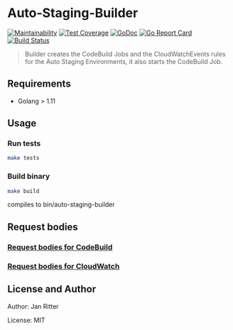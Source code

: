 # Auto-Staging-Builder

[![Maintainability](https://api.codeclimate.com/v1/badges/b7d5203ef3e07f1538a9/maintainability)](https://codeclimate.com/github/auto-staging/builder/maintainability)
[![Test Coverage](https://api.codeclimate.com/v1/badges/b7d5203ef3e07f1538a9/test_coverage)](https://codeclimate.com/github/auto-staging/builder/test_coverage)
[![GoDoc](https://godoc.org/github.com/auto-staging/builder?status.svg)](https://godoc.org/github.com/auto-staging/builder)
[![Go Report Card](https://goreportcard.com/badge/github.com/auto-staging/builder)](https://goreportcard.com/report/github.com/auto-staging/builder)
[![Build Status](https://travis-ci.com/auto-staging/builder.svg?branch=master)](https://travis-ci.com/auto-staging/builder)

> Builder creates the CodeBuild Jobs and the CloudWatchEvents rules for the Auto Staging Environments, it also starts the CodeBuild Job.

## Requirements

- Golang > 1.11

## Usage

### Run tests

```bash
make tests
```

### Build binary

```bash
make build
```

compiles to bin/auto-staging-builder

## Request bodies

### [Request bodies for CodeBuild](REQUEST-BODIES-CODEBUILD.md)

### [Request bodies for CloudWatch](REQUEST-BODIES-CLOUDWATCH.md)

## License and Author

Author: Jan Ritter

License: MIT